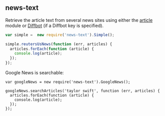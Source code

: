 ## news-text

Retrieve the article text from several news sites using either the
[article](https://www.npmjs.org/package/article) module or
[Diffbot](http://www.diffbot.com/) (if a Diffbot key is specified).

```js
var simple =  new require('news-text').Simple();

simple.reutersUsNews(function (err, articles) {
  articles.forEach(function (article) {
    console.log(article);
  });
});
```

Google News is searchable:

```
var googleNews = new require('news-text').GoogleNews();

googleNews.searchArticles('taylor swift', function (err, articles) {
  articles.forEach(function (article) {
    console.log(article);
  });
});
```
